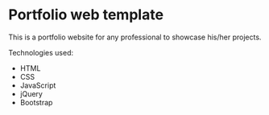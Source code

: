 # Portfolio web template
This is a portfolio website for any professional to showcase his/her projects.

Technologies used:
- HTML
- CSS
- JavaScript
- jQuery
- Bootstrap
